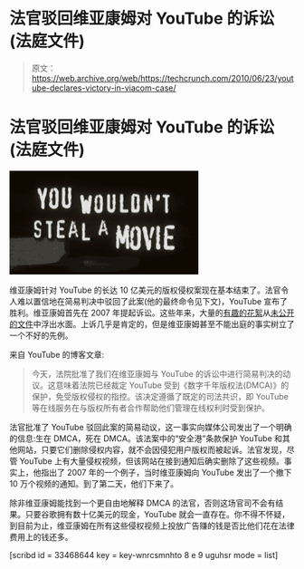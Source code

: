 # 法官驳回维亚康姆对 YouTube 的诉讼(法庭文件)

> 原文：<https://web.archive.org/web/https://techcrunch.com/2010/06/23/youtube-declares-victory-in-viacom-case/>

# 法官驳回维亚康姆对 YouTube 的诉讼(法庭文件)

![](img/6c68ca516dd6de858045b7f113617820.png)

维亚康姆针对 YouTube 的长达 10 亿美元的版权侵权案现在基本结束了。法官令人难以置信地在简易判决中驳回了此案(他的最终命令见下文)，YouTube 宣布了胜利。维亚康姆首先在 2007 年提起诉讼。这些年来，大量的[有趣的花絮](https://web.archive.org/web/20230310224816/https://techcrunch.com/2010/03/18/viacom-may-be-misrepresenting-youtube-founders-call-to-steal-it/)从[未公开的文件](https://web.archive.org/web/20230310224816/https://techcrunch.com/2010/03/18/read-the-just-unsealed-documents-from-the-youtubeviacom-case-here/)中浮出水面。上诉几乎是肯定的，但是维亚康姆甚至不能出庭的事实树立了一个不好的先例。

来自 YouTube 的博客文章:

> 今天，法院批准了我们在维亚康姆与 YouTube 的诉讼中进行简易判决的动议。这意味着法院已经裁定 YouTube 受到《数字千年版权法(DMCA)》的保护，免受版权侵权的指控。该决定遵循了既定的司法共识，即 YouTube 等在线服务在与版权所有者合作帮助他们管理在线权利时受到保护。

法官批准了 YouTube 驳回此案的简易动议，这一事实向媒体公司发出了一个明确的信息:生在 DMCA，死在 DMCA。该法案中的“安全港”条款保护 YouTube 和其他网站，只要它们删除侵权内容，就不会因侵犯用户版权而被起诉。法官发现，尽管 YouTube 上有大量侵权视频，但该网站在接到通知后确实删除了这些视频。事实上，他指出了 2007 年的一个例子，当时维亚康姆向 YouTube 发出了一个撤下 10 万个视频的通知。到了第二天，他们下来了。

除非维亚康姆能找到一个更自由地解释 DMCA 的法官，否则这场官司不会有结果。只要谷歌拥有数十亿美元的现金，YouTube 就会一直存在。你不得不怀疑，到目前为止，维亚康姆在所有这些侵权视频上投放广告赚的钱是否比他们花在法律费用上的钱还多。

[scribd id = 33468644 key = key-wnrcsmnhto 8 e 9 uguhsr mode = list]
